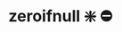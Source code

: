 ﻿---
SidebarGroup: "Funciones de conversión y selección"
Autogenerated: true
---

# zeroifnull ❇️ ⛔


